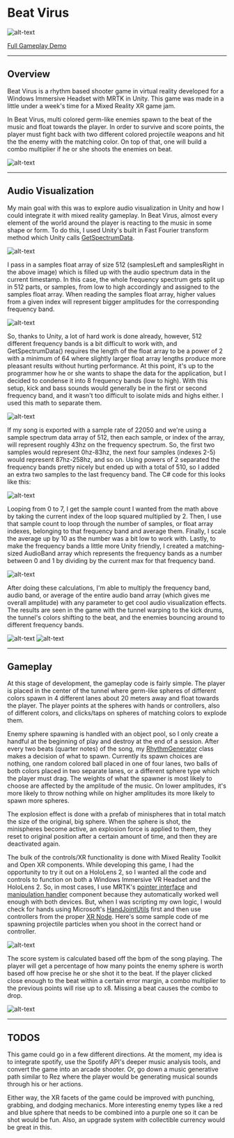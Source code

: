 # Beat Virus
![alt-text](ReadmeImages/BVGif.gif)

[Full Gameplay Demo](https://www.youtube.com/watch?v=9JyZwx7B5Ws)
___
## Overview
Beat Virus is a rhythm based shooter game in virtual reality developed for a Windows Immersive Headset with MRTK in Unity. This game was made in a little under a week's time for a Mixed Reality XR game jam. 

In Beat Virus, multi colored germ-like enemies spawn to the beat of the music and float towards the player. In order to survive and score points, the player must fight back with two different colored projectile weapons and hit the the enemy with the matching color. On top of that, one will build a combo multiplier if he or she shoots the enemies on beat.

![alt-text](https://github.com/dylanmpeck/Beat-Virus/blob/master/ReadmeImages/BeatVirusThumbnail%203.png)
___
## Audio Visualization
My main goal with this was to explore audio visualization in Unity and how I could integrate it with mixed reality gameplay. In Beat Virus, almost every element of the world around the player is reacting to the music in some shape or form. To do this, I used Unity's built in Fast Fourier transform method which Unity calls [GetSpectrumData](https://docs.unity3d.com/ScriptReference/AudioSource.GetSpectrumData.html).

![alt-text](https://github.com/dylanmpeck/Beat-Virus/blob/master/ReadmeImages/FFT.png)

I pass in a samples float array of size 512 (samplesLeft and samplesRight in the above image) which is filled up with the audio spectrum data in the current timestamp. In this case, the whole frequency spectrum gets split up in 512 parts, or samples, from low to high accordingly and assigned to the samples float array. When reading the samples float array, higher values from a given index will represent bigger amplitudes for the corresponding frequency band.

![alt-text](https://github.com/dylanmpeck/Beat-Virus/blob/master/ReadmeImages/FFTTest.gif)

So, thanks to Unity, a lot of hard work is done already, however, 512 different frequency bands is a bit difficult to work with, and GetSpectrumData() requires the length of the float array to be a power of 2 with a minimum of 64 where slightly larger float array lengths produce more pleasant results without hurting performance. At this point, it's up to the programmer how he or she wants to shape the data for the application, but I decided to condense it into 8 frequency bands (low to high). With this setup, kick and bass sounds would generally be in the first or second frequency band, and it wasn't too difficult to isolate mids and highs either. I used this math to separate them.

![alt-text](https://github.com/dylanmpeck/Beat-Virus/blob/master/ReadmeImages/FreqMath.png)

If my song is exported with a sample rate of 22050 and we're using a sample spectrum data array of 512, then each sample, or index of the array, will represent roughly 43hz on the frequency spectrum. So, the first two samples would represent 0hz-83hz, the next four samples (indexes 2-5) would represent 87hz-258hz, and so on. Using powers of 2 separated the frequency bands pretty nicely but ended up with a total of 510, so I added an extra two samples to the last frequency band. The C# code for this looks like this:

![alt-text](https://github.com/dylanmpeck/Beat-Virus/blob/master/ReadmeImages/FreqFunc.png)

Looping from 0 to 7, I get the sample count I wanted from the math above by taking the current index of the loop squared multiplied by 2. Then, I use that sample count to loop through the number of samples, or float array indexes, belonging to that frequency band and average them. Finally, I scale the average up by 10 as the number was a bit low to work with. Lastly, to make the frequency bands a little more Unity friendly, I created a matching-sized AudioBand array which represents the frequency bands as a number between 0 and 1 by dividing by the current max for that frequency band.

![alt-text](https://github.com/dylanmpeck/Beat-Virus/blob/master/ReadmeImages/AudioBands.png)

After doing these calculations, I'm able to multiply the frequency band, audio band, or average of the entire audio band array (which gives me overall amplitude) with any parameter to get cool audio visualization effects. The results are seen in the game with the tunnel warping to the kick drums, the tunnel's colors shifting to the beat, and the enemies bouncing around to different frequency bands.

![alt-text](https://github.com/dylanmpeck/Beat-Virus/blob/master/ReadmeImages/Tunnel.gif)
![alt-text](https://github.com/dylanmpeck/Beat-Virus/blob/master/ReadmeImages/Ball.gif)
___
## Gameplay
At this stage of development, the gameplay code is fairly simple. The player is placed in the center of the tunnel where germ-like spheres of different colors spawn in 4 different lanes about 20 meters away and float towards the player. The player points at the spheres with hands or controllers, also of different colors, and clicks/taps on spheres of matching colors to explode them.  

Enemy sphere spawning is handled with an object pool, so I only create a handful at the beginning of play and destroy at the end of a session. After every two beats (quarter notes) of the song, my [RhythmGenerator](https://github.com/dylanmpeck/Beat-Virus/blob/master/Assets/Scripts/RhythmGenerator.cs) class makes a decision of what to spawn. Currently its spawn choices are nothing, one random colored ball placed in one of four lanes, two balls of both colors placed in two separate lanes, or a different sphere type which the player must drag. The weights of what the spawner is most likely to choose are affected by the amplitude of the music. On lower amplitudes, it's more likely to throw nothing while on higher amplitudes its more likely to spawn more spheres.  

The explosion effect is done with a prefab of minispheres that in total match the size of the original, big sphere. When the sphere is shot, the minispheres become active, an explosion force is applied to them, they reset to original position after a certain amount of time, and then they are deactivated again.

The bulk of the controls/XR functionality is done with Mixed Reality Toolkit and Open XR components. While developing this game, I had the opportunity to try it out on a HoloLens 2, so I wanted all the code and controls to function on both a Windows Immersive VR Headset and the HoloLens 2. So, in most cases, I use MRTK's [pointer interface](https://microsoft.github.io/MixedRealityToolkit-Unity/api/Microsoft.MixedReality.Toolkit.Input.IMixedRealityPointerHandler.html) and [manipulation handler](https://microsoft.github.io/MixedRealityToolkit-Unity/Documentation/README_ManipulationHandler.html) component because they automatically worked well enough with both devices. But, when I was scripting my own logic, I would check for hands using Microsoft's [HandJointUtils](https://microsoft.github.io/MixedRealityToolkit-Unity/api/Microsoft.MixedReality.Toolkit.Input.HandJointUtils.html) first and then use controllers from the proper [XR Node](https://docs.unity3d.com/ScriptReference/XR.XRNode.html). Here's some sample code of me spawning projectile particles when you shoot in the correct hand or controller.

![alt-text](https://github.com/dylanmpeck/Beat-Virus/blob/master/ReadmeImages/HandsAndControllers.png)

The score system is calculated based off the bpm of the song playing. The player will get a percentage of how many points the enemy sphere is worth based off how precise he or she shot it to the beat. If the player clicked close enough to the beat within a certain error margin, a combo multiplier to the previous points will rise up to x8. Missing a beat causes the combo to drop.

![alt-text](https://github.com/dylanmpeck/Beat-Virus/blob/master/ReadmeImages/Score.png)
___
## TODOS
This game could go in a few different directions. At the moment, my idea is to integrate spotify, use the Spotify API's deeper music analysis tools, and convert the game into an arcade shooter. Or, go down a music generative path similar to Rez where the player would be generating musical sounds through his or her actions.

Either way, the XR facets of the game could be improved with punching, grabbing, and dodging mechanics. More interesting enemy types like a red and blue sphere that needs to be combined into a purple one so it can be shot would be fun. Also, an upgrade system with collectible currency would be great in this.
